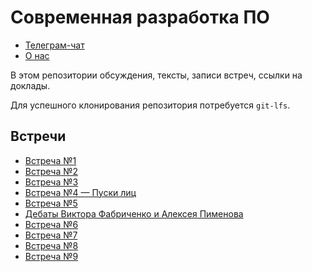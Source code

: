 # Современная разработка ПО

- [Телеграм-чат](https://t.me/modernsd)
- [О нас](https://github.com/modernsd/modernsd)

В этом репозитории обсуждения, тексты, записи встреч, ссылки на доклады.

Для успешного клонирования репозитория потребуется `git-lfs`.

## Встречи

- [Встреча №1](./notes/2021-02-10.md)
- [Встреча №2](./notes/2021-02-16.md)
- [Встреча №3](./notes/2021-02-23.md)
- [Встреча №4 — Пуски лиц](./notes/2021-03-02.md)
- [Встреча №5](./notes/2021-03-09.md)
- [Дебаты Виктора Фабриченко и Алексея Пименова](./notes/2021-03-10.md)
- [Встреча №6](./notes/2021-03-16.md)
- [Встреча №7](./notes/2021-03-23.md)
- [Встреча №8](./notes/2021-03-30.md)
- [Встреча №9](./notes/2021-04-06.md)
